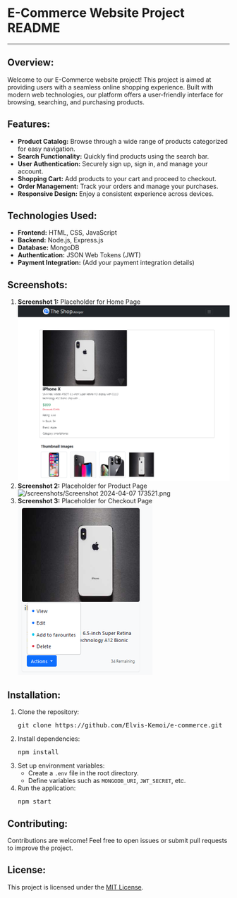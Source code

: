 <!DOCTYPE html>
<html lang="en">
<head>
    <meta charset="UTF-8">
    <meta name="viewport" content="width=device-width, initial-scale=1.0">
    <title>E-Commerce Website Project README</title>
</head>
<body>
    <h1>E-Commerce Website Project README</h1>
    <hr>
    <h2>Overview:</h2>
    <p>Welcome to our E-Commerce website project! This project is aimed at providing users with a seamless online shopping experience. Built with modern web technologies, our platform offers a user-friendly interface for browsing, searching, and purchasing products.</p>
    <h2>Features:</h2>
    <ul>
        <li><strong>Product Catalog:</strong> Browse through a wide range of products categorized for easy navigation.</li>
        <li><strong>Search Functionality:</strong> Quickly find products using the search bar.</li>
        <li><strong>User Authentication:</strong> Securely sign up, sign in, and manage your account.</li>
        <li><strong>Shopping Cart:</strong> Add products to your cart and proceed to checkout.</li>
        <li><strong>Order Management:</strong> Track your orders and manage your purchases.</li>
        <li><strong>Responsive Design:</strong> Enjoy a consistent experience across devices.</li>
    </ul>
    <h2>Technologies Used:</h2>
    <ul>
        <li><strong>Frontend:</strong> HTML, CSS, JavaScript</li>
        <li><strong>Backend:</strong> Node.js, Express.js</li>
        <li><strong>Database:</strong> MongoDB</li>
        <li><strong>Authentication:</strong> JSON Web Tokens (JWT)</li>
        <li><strong>Payment Integration:</strong> (Add your payment integration details)</li>
    </ul>
    <h2>Screenshots:</h2>
    <ol>
        <li><strong>Screenshot 1:</strong> Placeholder for Home Page</li>
         <img src="/screenshots/Screenshot 2024-04-07 173503.png" alt="Screenshot 1"> 
        <li><strong>Screenshot 2:</strong> Placeholder for Product Page</li>
         <img src="" alt="/screenshots/Screenshot 2024-04-07 173521.png"> 
        <li><strong>Screenshot 3:</strong> Placeholder for Checkout Page</li>
         <img src="/screenshots/Screenshot 2024-04-07 173554.png" alt="Screenshot 3"> 
    </ol>
    <h2>Installation:</h2>
    <ol>
        <li>Clone the repository:
            <pre>git clone https://github.com/Elvis-Kemoi/e-commerce.git</pre>
        </li>
        <li>Install dependencies:
            <pre>npm install</pre>
        </li>
        <li>Set up environment variables:
            <ul>
                <li>Create a <code>.env</code> file in the root directory.</li>
                <li>Define variables such as <code>MONGODB_URI</code>, <code>JWT_SECRET</code>, etc.</li>
            </ul>
        </li>
        <li>Run the application:
            <pre>npm start</pre>
        </li>
    </ol>
    <h2>Contributing:</h2>
    <p>Contributions are welcome! Feel free to open issues or submit pull requests to improve the project.</p>
    <h2>License:</h2>
    <p>This project is licensed under the <a href="LICENSE">MIT License</a>.</p>
</body>
</html>
